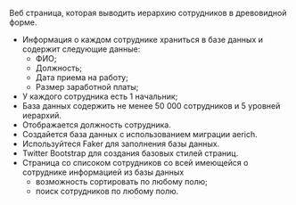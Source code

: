 Веб страница, которая выводить иерархию сотрудников в древовидной форме.
* Информация о каждом сотруднике храниться в базе данных и содержит следующие данные:
    - ФИО;
    - Должность;
    - Дата приема на работу;
    - Размер заработной платы;
* У каждого сотрудника есть 1 начальник;
* База данных содержить не менее 50 000 сотрудников и 5 уровней иерархий.
* Отображается должность сотрудника.
* Создайется база данных с использованием миграции aerich.
* Используйтеся Faker для заполнения базы данных.
* Twitter Bootstrap для создания базовых стилей страниц.
* Cтраница со списоком сотрудников со всей имеющейся о сотруднике информацией из базы данных
    - возможность сортировать по любому полю;
    - поиск сотрудников по любому полю.